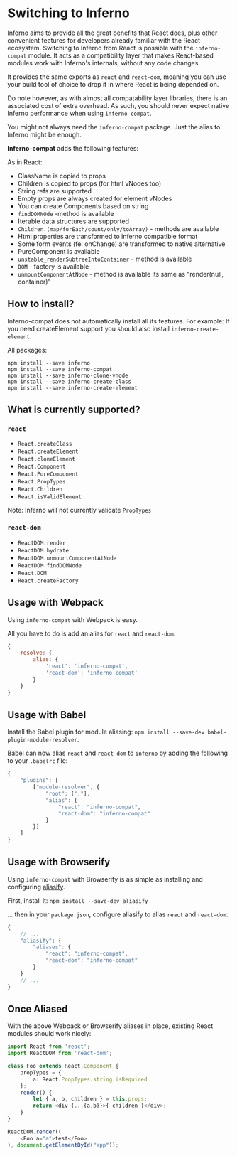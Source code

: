 # Switching to Inferno

Inferno aims to provide all the great benefits that React does, plus other convenient features for developers already familiar with the React ecosystem. Switching to Inferno from React is possible with the `inferno-compat` module. It acts as a compatibility layer that makes React-based modules work with Inferno's internals, without any code changes.

It provides the same exports as `react` and `react-dom`, meaning you can use your build tool of choice to drop it in where React is being depended on.

Do note however, as with almost all compatability layer libraries, there is an associated cost of extra overhead. As such, you should never expect native Inferno performance when using `inferno-compat`.

You might not always need the `inferno-compat` package. Just the alias to Inferno might be enough.

**Inferno-compat** adds the following features:

As in React:

- ClassName is copied to props
- Children is copied to props (for html vNodes too)
- String refs are supported
- Empty props are always created for element vNodes
- You can create Components based on string
- `findDOMNOde` -method is available
- Iterable data structures are supported
- `Children.(map/forEach/count/only/toArray)` - methods are available
- Html properties are transformed to inferno compatible format
- Some form events (fe: onChange) are transformed to native alternative
- PureComponent is available
- `unstable_renderSubtreeIntoContainer` - method is available
-  `DOM` - factory is available
- `unmountComponentAtNode` - method is available its same as "render(null, container)"

## How to install?

Inferno-compat does not automatically install all its features. For example: If you need createElement support you should also install `inferno-create-element`.

All packages:
```
npm install --save inferno
npm install --save inferno-compat
npm install --save inferno-clone-vnode
npm install --save inferno-create-class
npm install --save inferno-create-element
```

## What is currently supported?

### `react`

- `React.createClass`
- `React.createElement`
- `React.cloneElement`
- `React.Component`
- `React.PureComponent`
- `React.PropTypes`
- `React.Children`
- `React.isValidElement`

Note: Inferno will not currently validate `PropTypes`

### `react-dom`

- `ReactDOM.render`
- `ReactDOM.hydrate`
- `ReactDOM.unmountComponentAtNode`
- `ReactDOM.findDOMNode`
- `React.DOM`
- `React.createFactory`

## Usage with Webpack

Using `inferno-compat` with Webpack is easy.

All you have to do is add an alias for `react` and `react-dom`:

```js
{
	resolve: {
		alias: {
			'react': 'inferno-compat',
			'react-dom': 'inferno-compat'
		}
	}
}
```

## Usage with Babel

Install the Babel plugin for module aliasing: `npm install --save-dev babel-plugin-module-resolver`.

Babel can now alias `react` and `react-dom` to `inferno` by adding the following to your `.babelrc` file:

```js
{
    "plugins": [
        ["module-resolver", {
            "root": ["."],
            "alias": {
                "react": "inferno-compat",
                "react-dom": "inferno-compat"
            }
        }]
    ]
}
```

## Usage with Browserify

Using `inferno-compat` with Browserify is as simple as installing and configuring [aliasify](http://npm.im/aliasify).

First, install it: `npm install --save-dev aliasify`

... then in your `package.json`, configure aliasify to alias `react` and `react-dom`:

```js
{
    // ...
    "aliasify": {
        "aliases": {
            "react": "inferno-compat",
            "react-dom": "inferno-compat"
        }
    }
    // ...
}
```

## Once Aliased

With the above Webpack or Browserify aliases in place, existing React modules should work nicely:

```js
import React from 'react';
import ReactDOM from 'react-dom';

class Foo extends React.Component {
    propTypes = {
        a: React.PropTypes.string.isRequired
    };
    render() {
        let { a, b, children } = this.props;
        return <div {...{a,b}}>{ children }</div>;
    }
}

ReactDOM.render((
    <Foo a="a">test</Foo>
), document.getElementById("app"));
```
